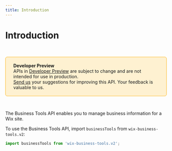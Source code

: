 ```yaml
---
title: Introduction
---
```


# Introduction

&nbsp;

<div style="background-color: #FEF1D1; padding: 18px 24px; border-radius: 6px; border: 1px solid #FDB10C; box-sizing: border-box; display: inline-block">
    <b>Developer Preview</b>
    <br/>
    <span>APIs in <a href="https://www.wix.com/velo/reference/api-overview/developer-preview">Developer Preview</a> are subject to change and are not intended for use in production.<br/><a href="mailto:velo-preview-feedback@wix.com">Send us</a> your suggestions for improving this API. Your feedback is valuable to us.</span>
</div>

&nbsp;

<!--
> **Note:** This module is
> [universal](/api-overview/api-versions#universal-modules).
> Functions in this module can run on both the backend and frontend,
> unless specified otherwise.
-->

The Business Tools API enables you to manage business information for a Wix site.

To use the Business Tools API, import `businessTools` from `wix-business-tools.v2`:

```js
import businessTools from 'wix-business-tools.v2';
```